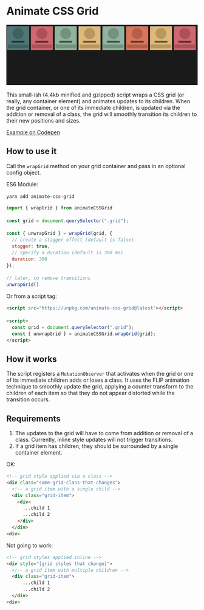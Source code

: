 # Animate CSS Grid

![demo of animate-css-grid in action](./demo/grid.gif)

This small-ish (4.4kb minified and gzipped) script wraps a CSS grid (or really, any container element) and animates updates to its children.
When the grid container, or one of its immediate children, is updated via the addition or removal of a class, the grid will smoothly transition its children to their new positions and sizes.

[Example on Codepen](https://codepen.io/aholachek/pen/VXjOPB)

## How to use it

Call the `wrapGrid` method on your grid container and pass in an optional config object.

ES6 Module:

`yarn add animate-css-grid`

```js
import { wrapGrid } from animateCSSGrid

const grid = document.querySelector(".grid");

const { unwrapGrid } = wrapGrid(grid, {
  // create a stagger effect (default is false)
  stagger: true,
  // specify a duration (default is 300 ms)
  duration: 300
});

// later, to remove transitions
unwrapGrid()
```

Or from a script tag:
```html
<script src="https://unpkg.com/animate-css-grid@latest"></script>

<script>
  const grid = document.querySelector(".grid");
  const { unwrapGrid } = animateCSSGrid.wrapGrid(grid);
</script>
```


## How it works

The script registers a `MutationObserver` that activates when the grid or one of its immediate children adds or loses a class.
It uses the FLIP animation technique to smoothly update the grid, applying a counter transform to the children of each item so that they do not appear distorted while the transition occurs.

## Requirements

1. The updates to the grid will have to come from addition or removal of a class. Currently, inline style updates will not trigger transitions.
2. If a grid item has children, they should be surrounded by a single container element. 

OK:
```html
<!-- grid style applied via a class -->
<div class="some-grid-class-that-changes">
  <!-- a grid item with a single child -->
  <div class="grid-item">
    <div>
      ...child 1
      ...child 2
    </div>
  </div>
<div>
```

Not going to work:
```html
<!-- grid styles applied inline -->
<div style="[grid styles that change]">
  <!-- a grid item with multiple children -->
  <div class="grid-item">
      ...child 1
      ...child 2
  </div>
<div>
```
